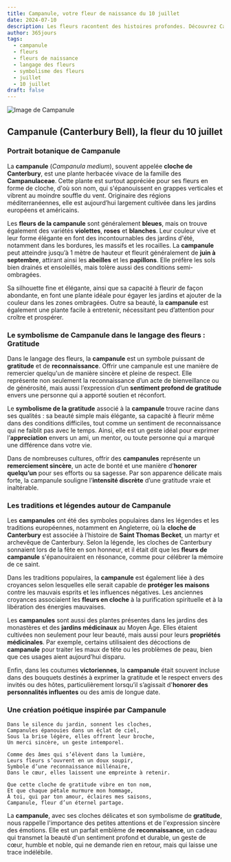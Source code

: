 ```yaml
---
title: Campanule, votre fleur de naissance du 10 juillet
date: 2024-07-10
description: Les fleurs racontent des histoires profondes. Découvrez Campanule, votre fleur de naissance du 10 juillet, ses symboles et récits fascinants. Plongez dans sa signification et son langage unique dans l'art floral.
author: 365jours
tags:
  - campanule
  - fleurs
  - fleurs de naissance
  - langage des fleurs
  - symbolisme des fleurs
  - juillet
  - 10 juillet
draft: false
---
```


![Image de Campanule](https://cdn.pixabay.com/photo/2018/12/31/02/18/lanterns-3904294_1280.jpg#center)


## Campanule (Canterbury Bell), la fleur du 10 juillet

### Portrait botanique de Campanule

La **campanule** (_Campanula medium_), souvent appelée **cloche de Canterbury**, est une plante herbacée vivace de la famille des **Campanulaceae**. Cette plante est surtout appréciée pour ses fleurs en forme de cloche, d'où son nom, qui s'épanouissent en grappes verticales et vibrent au moindre souffle du vent. Originaire des régions méditerranéennes, elle est aujourd’hui largement cultivée dans les jardins européens et américains.

Les **fleurs de la campanule** sont généralement **bleues**, mais on trouve également des variétés **violettes**, **roses** et **blanches**. Leur couleur vive et leur forme élégante en font des incontournables des jardins d'été, notamment dans les bordures, les massifs et les rocailles. La **campanule** peut atteindre jusqu’à 1 mètre de hauteur et fleurit généralement de **juin à septembre**, attirant ainsi les **abeilles** et les **papillons**. Elle préfère les sols bien drainés et ensoleillés, mais tolère aussi des conditions semi-ombragées.

Sa silhouette fine et élégante, ainsi que sa capacité à fleurir de façon abondante, en font une plante idéale pour égayer les jardins et ajouter de la couleur dans les zones ombragées. Outre sa beauté, la **campanule** est également une plante facile à entretenir, nécessitant peu d’attention pour croître et prospérer.

### Le symbolisme de Campanule dans le langage des fleurs : Gratitude

Dans le langage des fleurs, la **campanule** est un symbole puissant de **gratitude** et de **reconnaissance**. Offrir une campanule est une manière de remercier quelqu'un de manière sincère et pleine de respect. Elle représente non seulement la reconnaissance d’un acte de bienveillance ou de générosité, mais aussi l’expression d’un **sentiment profond de gratitude** envers une personne qui a apporté soutien et réconfort.

Le **symbolisme de la gratitude** associé à la **campanule** trouve racine dans ses qualités : sa beauté simple mais élégante, sa capacité à fleurir même dans des conditions difficiles, tout comme un sentiment de reconnaissance qui ne faiblit pas avec le temps. Ainsi, elle est un geste idéal pour exprimer l’**appreciation** envers un ami, un mentor, ou toute personne qui a marqué une différence dans votre vie.

Dans de nombreuses cultures, offrir des **campanules** représente un **remerciement sincère**, un acte de bonté et une manière d’**honorer quelqu’un** pour ses efforts ou sa sagesse. Par son apparence délicate mais forte, la campanule souligne l’**intensité discrète** d’une gratitude vraie et inaltérable.

### Les traditions et légendes autour de Campanule

Les **campanules** ont été des symboles populaires dans les légendes et les traditions européennes, notamment en Angleterre, où la **cloche de Canterbury** est associée à l’histoire de **Saint Thomas Becket**, un martyr et archevêque de Canterbury. Selon la légende, les cloches de Canterbury sonnaient lors de la fête en son honneur, et il était dit que les **fleurs de campanule** s'épanouiraient en résonance, comme pour célébrer la mémoire de ce saint.

Dans les traditions populaires, la **campanule** est également liée à des croyances selon lesquelles elle serait capable de **protéger les maisons** contre les mauvais esprits et les influences négatives. Les anciennes croyances associaient les **fleurs en cloche** à la purification spirituelle et à la libération des énergies mauvaises.

Les **campanules** sont aussi des plantes présentes dans les jardins des monastères et des **jardins médicinaux** au Moyen Âge. Elles étaient cultivées non seulement pour leur beauté, mais aussi pour leurs **propriétés médicinales**. Par exemple, certains utilisaient des décoctions de **campanule** pour traiter les maux de tête ou les problèmes de peau, bien que ces usages aient aujourd’hui disparu.

Enfin, dans les coutumes **victoriennes**, la **campanule** était souvent incluse dans des bouquets destinés à exprimer la gratitude et le respect envers des invités ou des hôtes, particulièrement lorsqu’il s’agissait d'**honorer des personnalités influentes** ou des amis de longue date.

### Une création poétique inspirée par Campanule

```
Dans le silence du jardin, sonnent les cloches,  
Campanules épanouies dans un éclat de ciel,  
Sous la brise légère, elles offrent leur broche,  
Un merci sincère, un geste intemporel.

Comme des âmes qui s’élèvent dans la lumière,  
Leurs fleurs s’ouvrent en un doux soupir,  
Symbole d’une reconnaissance millénaire,  
Dans le cœur, elles laissent une empreinte à retenir.

Que cette cloche de gratitude vibre en ton nom,  
Et que chaque pétale murmure mon hommage,  
À toi, qui par ton amour, éclaires mes saisons,  
Campanule, fleur d’un éternel partage.  
```

La **campanule**, avec ses cloches délicates et son symbolisme de **gratitude**, nous rappelle l'importance des petites attentions et de l'expression sincère des émotions. Elle est un parfait emblème de **reconnaissance**, un cadeau qui transmet la beauté d'un sentiment profond et durable, un geste de cœur, humble et noble, qui ne demande rien en retour, mais qui laisse une trace indélébile.

